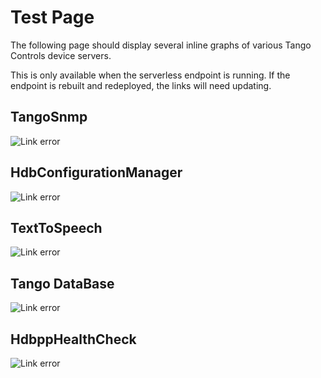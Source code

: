 # Test Page

The following page should display several inline graphs of various Tango Controls device servers. 

This is only available when the serverless endpoint is running. If the endpoint is rebuilt and redeployed, the links will need updating.

## TangoSnmp

![Link error](https://rqsfctr364.execute-api.eu-west-1.amazonaws.com/dev/graph?url=https://gitlab.esrf.fr/accelerators/System/tangosnmp/-/raw/master/TangoSnmp.xmi&format=png)

## HdbConfigurationManager

![Link error](https://rqsfctr364.execute-api.eu-west-1.amazonaws.com/dev/graph?url=https://raw.githubusercontent.com/tango-controls-hdbpp/hdbpp-cm/master/src/HdbConfigurationManager.xmi&format=png)

## TextToSpeech

![Link error](https://rqsfctr364.execute-api.eu-west-1.amazonaws.com/dev/graph?url=https://gitlab.esrf.fr/accelerators/System/TextToSpeech/-/raw/master/TextToSpeech.xmi&format=png)

## Tango DataBase

![Link error](https://rqsfctr364.execute-api.eu-west-1.amazonaws.com/dev/graph?url=https://raw.githubusercontent.com/tango-controls/TangoDatabase/master/DataBase.xmi&format=png)

## HdbppHealthCheck

![Link error](https://rqsfctr364.execute-api.eu-west-1.amazonaws.com/dev/graph?url=https://raw.githubusercontent.com/tango-controls-hdbpp/hdbpp-timescale-project/master/components/hdbpp-health-check/src/HdbppHealthCheck.xmi&format=png)
